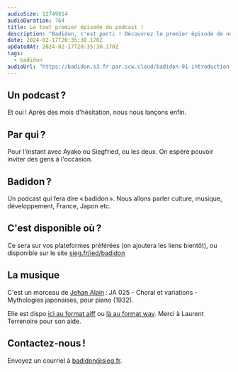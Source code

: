 ```yaml
---
audioSize: 12749814
audioDuration: 764
title: Le tout premier épisode du podcast !
description: "Badidon, c'est parti ! Découvrez le premier épisode de notre podcast."
date: 2024-02-17T20:35:30.170Z
updatedAt: 2024-02-17T20:35:30.170Z
tags:
  - badidon
audioUrl: "https://badidon.s3.fr-par.scw.cloud/badidon-01-introduction.mp3"
---
```


## Un podcast ?

Et oui ! Après des mois d'hésitation, nous nous lançons enfin.

## Par qui ?

Pour l'instant avec Ayako ou Siegfried, ou les deux. On espère pouvoir inviter des gens à l'occasion.

## Badidon ?

Un podcast qui fera dire « badidon ». Nous allons parler culture, musique, développement, France, Japon etc.

## C'est disponible où ?

Ce sera sur vos plateformes préférées (on ajoutera les liens bientôt), ou disponible sur le site [sieg.fr/ied/badidon](https://sieg.fr/ied/badidon)

## La musique

C'est un morceau de [Jehan Alain](https://fr.wikipedia.org/wiki/Jehan_Alain) : JA 025 - Choral et variations - Mythologies japonaises, pour piano (1932).

Elle est dispo [ici au format aiff](/Choral.aiff) ou [là au format wav](/Choral.wav). Merci à Laurent Terrenoire pour son aide.

## Contactez-nous !

Envoyez un courriel à [badidon@sieg.fr](mailto:badidon@sieg.fr).

